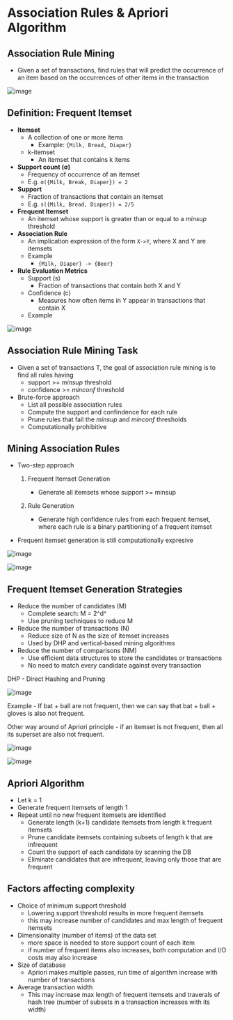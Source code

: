 # Association Rules & Apriori Algorithm

## Association Rule Mining

- Given a set of transactions, find rules that will predict the occurrence of an item based on the occurrences of other items in the transaction

![image](../../media/Association-Rules-&-Apriori-Algorithm-image1.jpg)

## Definition: Frequent Itemset

- **Itemset**
  - A collection of one or more items
    - Example: `{Milk, Bread, Diaper}`
  - k-itemset
    - An itemset that contains k items
- **Support count (σ)**
  - Frequency of occurrence of an itemset
  - E.g. `σ({Milk, Break, Diaper}) = 2`
- **Support**
  - Fraction of transactions that contain an itemset
  - E.g. `s({Milk, Bread, Diaper}) = 2/5`
- **Frequent Itemset**
  - An itemset whose support is greater than or equal to a *minsup* threshold
- **Association Rule**
  - An implication expression of the form `X->Y`, where X and Y are itemsets
  - Example
    - `{Milk, Diaper} -> {Beer}`
- **Rule Evaluation Metrics**
  - Support (s)
    - Fraction of transactions that contain both X and Y
  - Confidence (c)
    - Measures how often items in Y appear in transactions that contain X
  - Example

![image](../../media/Association-Rules-&-Apriori-Algorithm-image2.jpg)

## Association Rule Mining Task

- Given a set of transactions T, the goal of association rule mining is to find all rules having
  - support >= *minsup* threshold
  - confidence >= *minconf* threshold
- Brute-force approach
  - List all possible association rules
  - Compute the support and confindence for each rule
  - Prune rules that fail the *minsup* and *minconf* thresholds
  - Computationally prohibitive

## Mining Association Rules

- Two-step approach

    1. Frequent Itemset Generation
        - Generate all itemsets whose support >= minsup

    2. Rule Generation
        - Generate high confidence rules from each frequent itemset, where each rule is a binary partitioning of a frequent itemset
- Frequent itemset generation is still computationally expresive

![image](../../media/Association-Rules-&-Apriori-Algorithm-image3.jpg)

![image](../../media/Association-Rules-&-Apriori-Algorithm-image4.jpg)

## Frequent Itemset Generation Strategies

- Reduce the number of candidates (M)
  - Complete search: M = 2^d^
  - Use pruning techniques to reduce M
- Reduce the number of transactions (N)
  - Reduce size of N as the size of itemset increases
  - Used by DHP and vertical-based mining algorithms
- Reduce the number of comparisons (NM)
  - Use efficient data structures to store the candidates or transactions
  - No need to match every candidate against every transaction

DHP - Direct Hashing and Pruning

![image](../../media/Association-Rules-&-Apriori-Algorithm-image5.jpg)

Example - If bat + ball are not frequent, then we can say that bat + ball + gloves is also not frequent.

Other way around of Apriori principle - if an itemset is not frequent, then all its superset are also not frequent.

![image](../../media/Association-Rules-&-Apriori-Algorithm-image6.jpg)

![image](../../media/Association-Rules-&-Apriori-Algorithm-image7.jpg)

## Apriori Algorithm

- Let k = 1
- Generate frequent itemsets of length 1
- Repeat until no new frequent itemsets are identified
  - Generate length (k+1) candidate itemsets from length k frequent itemsets
  - Prune candidate itemsets containing subsets of length k that are infrequent
  - Count the support of each candidate by scanning the DB
  - Eliminate candidates that are infrequent, leaving only those that are frequent

## Factors affecting complexity

- Choice of minimum support threshold
  - Lowering support threshold results in more frequent itemsets
  - this may increase number of candidates and max length of frequent itemsets
- Dimensionality (number of items) of the data set
  - more space is needed to store support count of each item
  - if number of frequent items also increases, both computation and I/O costs may also increase
- Size of database
  - Apriori makes multiple passes, run time of algorithm increase with number of transactions
- Average transaction width
  - This may increase max length of frequent itemsets and traverals of hash tree (number of subsets in a transaction increases with its width)
